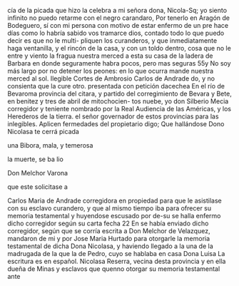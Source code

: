 cía de la picada que hizo la celebra a mi señora dona, Nicola-Sq; yo siento infinito no puedo retarme con el negro carandaro,
Por tenerlo en Aragón de Bodeguero, sí con mi persona con motivo de estar enfermo de un pre hace días como lo habría sabido vos tramarce dios, contado todo lo que puedo decir es que no le multi-
pliquen los curanderos, y que inmediatamente haga ventanilla, y el rincón de la casa, y con un toldo dentro, cosa que no le entre y viento la fragua nuestra merced a esta su casa de la ladera de Barbara en donde seguramente habra pocos, pero mas seguras
55y
No soy más largo por no detener los peones: en lo que ocurra
mande nuestra merced al sol. Ilegible
Cortes de Ambrosio
Carlos de Andrade
do, y no consienta que la cure otro.
presentada con petición
dacechea
En el río de Bevaroma provincia del citara, y partido del corregimiento de Bevara y Bete, en benitez y tres de abril de mitochocien- tos nuebe, yo don Silberio Mecia corregidor y teniente nombrado por la Real Audiencia de las Américas, y los Herederos de la tierra.
el señor
governador
de
estos
provincias
para
las
inlegibles.
Aplicen
fermedades
del
propietario
digo;
Que
hallándose
Dono
Nicolasa
te
cerrá
picada

una
Bibora,
mala,
y
temerosa

la
muerte,
se
ba
lio

Don
Melchor
Varona

que
este
solicitase
a

Carlos
Maria de Andrade corregidora en propiedad para que le asistilase con su esclavo curandero, y que al mismo tiempo iba para ofrecer su memoria testamental y huyendose escusado por de-su se halla enfermo dicho corregidor según su carta fecha 22
En se había enviado dicho corregidor, según que se corría escrita a Don Melchor de Velazquez, mandaron de mi y por Jose Maria Hurtado para otorgarle la memoria testamental de dicha Dona Nicolasa, y haviendo llegado a la una de la madrugada de la que la de Pedro, cuyo se hablaba en casa Dona Luisa
La escritura es en español.
Nicolasa Reserra, vecina desta provincia y en ella dueña de Minas y esclavos que quenno otorgar su memoria testamental ante